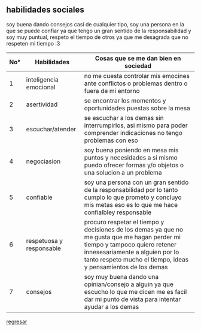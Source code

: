 ## habilidades sociales
 
 soy buena dando consejos casi de cualquier tipo, soy una persona en la que se puede confiar ya que tengo un gran sentido de la responsabilidad y soy muy puntual, respeto el tiempo de otros ya que me desagrada que no respeten mi tiempo :3
 
| No° | Habilidades | Cosas que se me dan bien en sociedad |
|-----|-------------|--------------------------------------|
| 1 | inteligencia emocional | no me cuesta controlar mis emocines ante conflictos o problemas dentro o fuera de mi entorno |
| 2 | asertividad | se encontrar los momentos y oportunidades puestas sobre la mesa |
| 3 | escuchar/atender | se escuchar a los demas sin interrumpirlos, asi mismo para poder comprender indicaciones no tengo problemas con eso |
| 4 | negociasion | soy buena poniendo en mesa mis puntos y necesidades a si mismo  puedo ofrecer formas y/o objetos o una solucion a un problema |
| 5 | confiable | soy una persona con un gran sentido de la responsabilidad por lo tanto cumplo lo que prometo y concluyo mis metas eso es lo que me hace confialbley responsable |
| 6 | respetuosa y responsable | procuro respetar el tiempo y decisiones de los demas ya que no me gusta que me hagan perder mi tiempo y tampoco quiero retener innesesariamente a alguien por lo tanto respeto mucho el tiempo, ideas y pensamientos de los demas |
| 7 | consejos | soy muy buena dando una opinian/consejo a alguin ya que escucho lo que me dicen me es facil dar mi punto de vista para intentar ayudar a los demas |

[regresar](./index.md)
